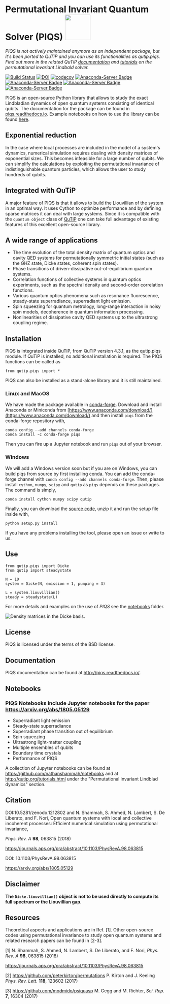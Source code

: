 # Permutational Invariant Quantum Solver (PIQS) <img src="https://github.com/nathanshammah/piqs/blob/master/doc/piqs_logo.png" width="80" height="80"/>

_PIQS is not actively maintained anymore as an independent package, but it's been ported to QuTiP and you can use its functionalities as qutip.piqs. Find out more in the related QuTiP [documentation](https://qutip.readthedocs.io/en/qutip-5.0.x/guide/guide-piqs.html) and [tutorials](https://qutip.org/qutip-tutorials/#piqs) on the permutational invariant Lindbald solver._

[![Build Status](https://travis-ci.org/nathanshammah/piqs.svg?branch=master)](https://travis-ci.org/nathanshammah/piqs)
[![DOI](https://zenodo.org/badge/104438298.svg)](https://zenodo.org/badge/latestdoi/104438298)
[![codecov](https://codecov.io/gh/nathanshammah/piqs/branch/master/graph/badge.svg)](https://codecov.io/gh/nathanshammah/piqs)
[![Anaconda-Server Badge](https://anaconda.org/conda-forge/piqs/badges/version.svg)](https://anaconda.org/conda-forge/piqs)
[![Anaconda-Server Badge](https://anaconda.org/conda-forge/piqs/badges/license.svg)](https://anaconda.org/conda-forge/piqs)
[![Anaconda-Server Badge](https://anaconda.org/conda-forge/piqs/badges/installer/conda.svg)](https://conda.anaconda.org/conda-forge)
[![Anaconda-Server Badge](https://anaconda.org/conda-forge/piqs/badges/downloads.svg)](https://anaconda.org/conda-forge/piqs)

PIQS is an open-source Python library that allows to study the exact Lindbladian dynamics of open quantum systems consisting of identical qubits. The documentation for the package can be found in [piqs.readthedocs.io](http://piqs.readthedocs.io/en/latest/). Example notebooks on how to use the library can be found [here](https://github.com/nathanshammah/notebooks).

## Exponential reduction
In the case where local processes are included in the model of a system's dynamics, numerical simulation requires dealing with density matrices of exponential sizes. This becomes infeasible for a large number of qubits.
We can simplify the calculations by exploiting the permutational invariance of indistinguishable quantum particles, which allows the user to study hundreds of qubits.

## Integrated with QuTiP
A major feature of PIQS is that it allows to build the Liouvillian of the system in an optimal way. It uses Cython to optimize performance and by defining sparse matrices it can deal with large systems. Since it is compatible with the `quantum object` class of [QuTiP](http://qutip.org/) one can take full advantage of existing features of this excellent open-source library.

## A wide range of applications
- The time evolution of the total density matrix of quantum optics and cavity QED systems for permutationally symmetric initial states (such as the GHZ state, Dicke states, coherent spin states).
- Phase transitions of driven-dissipative out-of-equilibrium quantum systems.
- Correlation functions of collective systems in quantum optics experiments, such as the spectral density and second-order correlation functions.
- Various quantum optics phenomena such as resonance fluorescence, steady-state superradiance, superradiant light emission.
- Spin squeezing for quantum metrology, long-range interaction in noisy spin models, decoherence in quantum information processing.
- Nonlinearities of dissipative cavity QED systems up to the ultrastrong coupling regime.

## Installation

PIQS is integrated inside QuTiP, from QuTiP version 4.3.1, as the qutip.piqs module. If QuTiP is installed, no additional installation is required. The PIQS functions can be called as
```
from qutip.piqs import *
```
PIQS can also  be installed as a stand-alone library and it is still maintained.

### Linux and MacOS
We have made the package available in [conda-forge](https://conda-forge.org/). Download and install Anaconda or Miniconda from [https://www.anaconda.com/download/](https://www.anaconda.com/download/) and then install `piqs` from the conda-forge repository with,
```
conda config --add channels conda-forge
conda install -c conda-forge piqs
```
Then you can fire up a Jupyter notebook and run `piqs` out of your browser.

### Windows
We will add a Windows version soon but if you are on Windows, you can build piqs from source by first installing conda. You can add the conda-forge channel with `conda config --add channels conda-forge`. Then, please install `cython`, `numpy`, `scipy` and `qutip` as `piqs` depends on these packages. The command is simply,

```conda install cython numpy scipy qutip```

Finally, you can download the [source code](https://github.com/nathanshammah/piqs/archive/v1.2.tar.gz), unzip it and run the setup file inside with,
```
python setup.py install
```
If you have any problems installing the tool, please open an issue or write to us.

## Use
```
from qutip.piqs import Dicke
from qutip import steadystate

N = 10
system = Dicke(N, emission = 1, pumping = 3)

L = system.liouvillian()
steady = steadystate(L)
```
For more details and examples on the use of *PIQS* see the [notebooks](https://github.com/nathanshammah/notebooks) folder.

![Density matrices in the Dicke basis.](https://github.com/nathanshammah/piqs/blob/master/doc/source/examples/images/states_N.png)
## License
PIQS is licensed under the terms of the BSD license.

## Documentation
PIQS documentation can be found at http://piqs.readthedocs.io/.

## Notebooks
### PIQS Notebooks include Jupyter notebooks for the paper https://arxiv.org/abs/1805.05129
- Superradiant light emission
- Steady-state superradiance
- Superradiant phase transition out of equilibrium
- Spin squeezing
- Ultrastrong light-matter coupling
- Multiple ensembles of qubits
- Boundary time crystals
- Performance of PIQS

A collection of Jupyter notebooks can be found at https://github.com/nathanshammah/notebooks and at http://qutip.org/tutorials.html under the "Permutational invariant Lindblad dynamics" section.

## Citation
DOI:10.5281/zenodo.1212802
and
N. Shammah, S. Ahmed, N. Lambert, S. De Liberato, and F. Nori,
Open quantum systems with local and collective incoherent processes: Efficient numerical simulation using permutational invariance,

*Phys. Rev. A* **98**, 063815 (2018)

https://journals.aps.org/pra/abstract/10.1103/PhysRevA.98.063815

DOI: 10.1103/PhysRevA.98.063815

https://arxiv.org/abs/1805.05129

## Disclaimer
**The `Dicke.liouvillian()` object is not to be used directly to compute its full spectrum or the Liouvillian gap.**

## Resources
Theoretical aspects and applications are in Ref. [1]. Other open-source codes using permutational invariance to study open quantum systems and related research papers can be found in [2-3].

[1] N. Shammah, S. Ahmed, N. Lambert, S. De Liberato, and F. Nori, *Phys. Rev. A* **98**, 063815 (2018)

https://journals.aps.org/pra/abstract/10.1103/PhysRevA.98.063815

[2] https://github.com/peterkirton/permutations P. Kirton and J. Keeling *Phys. Rev. Lett.*  **118**, 123602 (2017)

[3] https://github.com/modmido/psiquasp M. Gegg and M. Richter, *Sci. Rep.* **7**, 16304 (2017)
